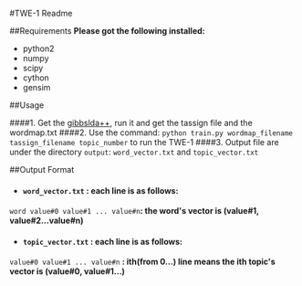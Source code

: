 #TWE-1 Readme

##Requirements
**Please got the following installed:**

* python2
* numpy
* scipy
* cython
* gensim
 

##Usage

####1. Get the [gibbslda++](http://gibbslda.sourceforge.net), run it and get the tassign file and the wordmap.txt
####2. Use the command: `python train.py wordmap_filename tassign_filename topic_number` to run the TWE-1
####3. Output file are under the directory `output`: `word_vector.txt` and `topic_vector.txt`


##Output Format

* #### `word_vector.txt` : each line is as follows:
`word value#0 value#1 ... value#n`**: the word's vector is (value#1, value#2...value#n)**

* #### `topic_vector.txt` : each line is as follows:
`value#0 value#1 ... value#n` **: ith(from 0...) line means the ith topic's vector is (value#0, value#1...)**